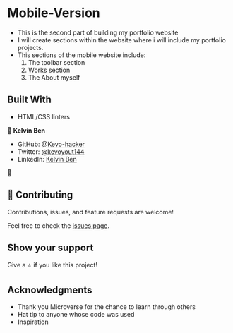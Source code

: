 # Mobile-Version
- This is the second part of building my portfolio website
- I will create sections within the website where i will include my portfolio projects.
- This sections of the mobile website include:
    1. The toolbar section
    2. Works section
    3. The About myself

## Built With

- HTML/CSS linters



👤 **Kelvin Ben**

- GitHub: [@Kevo-hacker](https://github.com/Kevo-hacker)
- Twitter: [@kevoyout144](https://twitter.com/kevoyout144)
- LinkedIn: [Kelvin Ben](https://www.linkedin.com/in/kelvin-ben-323043173/)

👤 

## 🤝 Contributing

Contributions, issues, and feature requests are welcome!

Feel free to check the [issues page](../../issues/).

## Show your support

Give a ⭐️ if you like this project!

## Acknowledgments
- Thank you Microverse for the chance to learn through others
- Hat tip to anyone whose code was used
- Inspiration